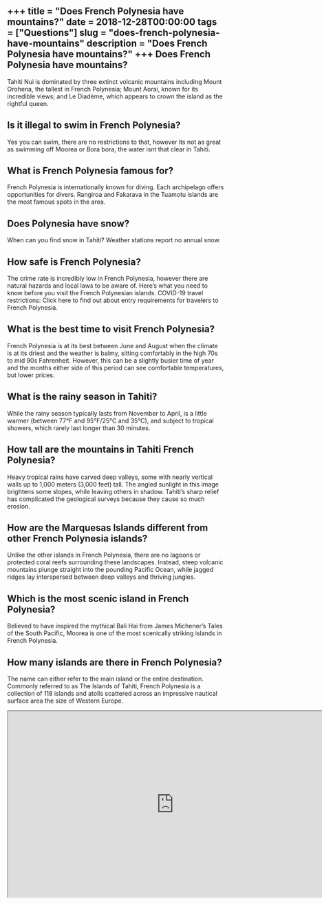 +++
title = "Does French Polynesia have mountains?"
date = 2018-12-28T00:00:00
tags = ["Questions"]
slug = "does-french-polynesia-have-mountains"
description = "Does French Polynesia have mountains?"
+++
Does French Polynesia have mountains?
-------------------------------------

Tahiti Nui is dominated by three extinct volcanic mountains including Mount Orohena, the tallest in French Polynesia; Mount Aorai, known for its incredible views; and Le Diadème, which appears to crown the island as the rightful queen.

Is it illegal to swim in French Polynesia?
------------------------------------------

Yes you can swim, there are no restrictions to that, however its not as great as swimming off Moorea or Bora bora, the water isnt that clear in Tahiti.

What is French Polynesia famous for?
------------------------------------

French Polynesia is internationally known for diving. Each archipelago offers opportunities for divers. Rangiroa and Fakarava in the Tuamotu islands are the most famous spots in the area.

Does Polynesia have snow?
-------------------------

When can you find snow in Tahiti? Weather stations report no annual snow.

How safe is French Polynesia?
-----------------------------

The crime rate is incredibly low in French Polynesia, however there are natural hazards and local laws to be aware of. Here’s what you need to know before you visit the French Polynesian islands. COVID-19 travel restrictions: Click here to find out about entry requirements for travelers to French Polynesia.

What is the best time to visit French Polynesia?
------------------------------------------------

French Polynesia is at its best between June and August when the climate is at its driest and the weather is balmy, sitting comfortably in the high 70s to mid 90s Fahrenheit. However, this can be a slightly busier time of year and the months either side of this period can see comfortable temperatures, but lower prices.

What is the rainy season in Tahiti?
-----------------------------------

While the rainy season typically lasts from November to April, is a little warmer (between 77°F and 95°F/25°C and 35°C), and subject to tropical showers, which rarely last longer than 30 minutes.

How tall are the mountains in Tahiti French Polynesia?
------------------------------------------------------

Heavy tropical rains have carved deep valleys, some with nearly vertical walls up to 1,000 meters (3,000 feet) tall. The angled sunlight in this image brightens some slopes, while leaving others in shadow. Tahiti’s sharp relief has complicated the geological surveys because they cause so much erosion.

How are the Marquesas Islands different from other French Polynesia islands?
----------------------------------------------------------------------------

Unlike the other islands in French Polynesia, there are no lagoons or protected coral reefs surrounding these landscapes. Instead, steep volcanic mountains plunge straight into the pounding Pacific Ocean, while jagged ridges lay interspersed between deep valleys and thriving jungles.

Which is the most scenic island in French Polynesia?
----------------------------------------------------

Believed to have inspired the mythical Bali Hai from James Michener’s Tales of the South Pacific, Moorea is one of the most scenically striking islands in French Polynesia.

How many islands are there in French Polynesia?
-----------------------------------------------

The name can either refer to the main island or the entire destination. Commonly referred to as The Islands of Tahiti, French Polynesia is a collection of 118 islands and atolls scattered across an impressive nautical surface area the size of Western Europe.

<iframe allow="accelerometer; autoplay; clipboard-write; encrypted-media; gyroscope; picture-in-picture" allowfullscreen="" class="__youtube_prefs__  epyt-is-override  no-lazyload" data-no-lazy="1" data-origheight="433" data-origwidth="770" data-skipgform_ajax_framebjll="" height="433" id="_ytid_36030" loading="lazy" src="https://www.youtube.com/embed/sUweJ2YMJxU?enablejsapi=1&autoplay=0&cc_load_policy=0&cc_lang_pref=&iv_load_policy=1&loop=0&modestbranding=0&rel=1&fs=1&playsinline=0&autohide=2&theme=dark&color=red&controls=1&" title="YouTube player" width="770"></iframe>